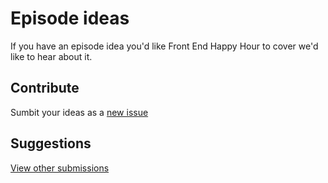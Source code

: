 # Episode ideas
If you have an episode idea you'd like Front End Happy Hour to cover we'd like to hear about it.

## Contribute
Sumbit your ideas as a [new issue](https://github.com/FrontEndHappyHour/episode-ideas/issues/new)

## Suggestions
[View other submissions](https://github.com/FrontEndHappyHour/episode-ideas/issues)
